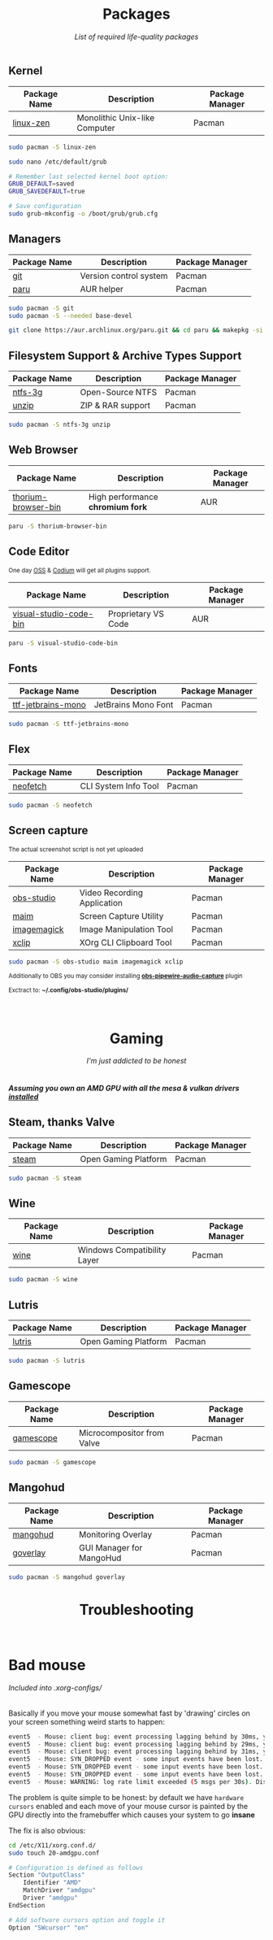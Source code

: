 <div align="center">

<h1>Packages</h1>
<i>List of required life-quality packages</i>

</div>
<br>

## Kernel

| Package Name                                             | Description                   | Package Manager |
| -------------------------------------------------------- | ----------------------------- | --------------- |
| [linux-zen](https://wiki.archlinux.org/title/Kernel)     | Monolithic Unix-like Computer | Pacman          |


```bash
sudo pacman -S linux-zen
```

```bash
sudo nano /etc/default/grub

# Remember last selected kernel boot option:
GRUB_DEFAULT=saved
GRUB_SAVEDEFAULT=true

# Save configuration
sudo grub-mkconfig -o /boot/grub/grub.cfg
```

## Managers

| Package Name                                    | Description                   | Package Manager |
| ----------------------------------------------- | ----------------------------- | --------------- |
| [git](https://wiki.archlinux.org/title/Git)     | Version control system        | Pacman          |
| [paru](https://github.com/morganamilo/paru)     | AUR helper                    | Pacman          |


```bash
sudo pacman -S git
sudo pacman -S --needed base-devel

git clone https://aur.archlinux.org/paru.git && cd paru && makepkg -si
```

## Filesystem Support & Archive Types Support

| Package Name                                                | Description       | Package Manager |
| ----------------------------------------------------------- | ----------------- | --------------- |
| [ntfs-3g](https://wiki.archlinux.org/title/NTFS-3G)         | Open-Source NTFS  | Pacman          |
| [unzip](https://archlinux.org/packages/extra/x86_64/unzip/) | ZIP & RAR support | Pacman          |


```bash
sudo pacman -S ntfs-3g unzip
```

## Web Browser

| Package Name                                                    | Description                           | Package Manager |
| --------------------------------------------------------------- | ------------------------------------- | --------------- |
| [thorium-browser-bin](https://wiki.archlinux.org/title/NTFS-3G) | High performance <b>chromium fork</b> | AUR             |

```bash
paru -S thorium-browser-bin
```

## Code Editor
<small>One day [OSS](https://archlinux.org/packages/extra/x86_64/code/) & [Codium](https://aur.archlinux.org/packages/vscodium) will get all plugins support.</small>

| Package Name                                                                        | Description         | Package Manager |
| ----------------------------------------------------------------------------------- | ------------------- | ----------------|
| [visual-studio-code-bin](https://aur.archlinux.org/packages/visual-studio-code-bin) | Proprietary VS Code | AUR             |

```bash
paru -S visual-studio-code-bin
```

## Fonts
| Package Name                                                                        | Description         | Package Manager |
| ----------------------------------------------------------------------------------- | ------------------- | ----------------|
| [ttf-jetbrains-mono](https://archlinux.org/packages/extra/any/ttf-jetbrains-mono/)  | JetBrains Mono Font | Pacman          |

```bash
sudo pacman -S ttf-jetbrains-mono
```

## Flex
| Package Name                                                    | Description         | Package Manager |
| --------------------------------------------------------------- | ------------------- | ----------------|
| [neofetch](https://archlinux.org/packages/extra/any/neofetch/)  | CLI System Info Tool | Pacman         |

```bash
sudo pacman -S neofetch
```

## Screen capture

<small>The actual screenshot script is not yet uploaded</small>

| Package Name                                                             | Description                 | Package Manager |
| ------------------------------------------------------------------------ | --------------------------- | --------------- |
| [obs-studio](https://wiki.archlinux.org/title/Open_Broadcaster_Software) | Video Recording Application | Pacman          |
| [maim](https://archlinux.org/packages/extra/x86_64/maim/)                | Screen Capture Utility      | Pacman          |
| [imagemagick](https://archlinux.org/packages/extra/x86_64/imagemagick/)  | Image Manipulation Tool     | Pacman          |
| [xclip](https://archlinux.org/packages/extra/x86_64/xclip)               | XOrg CLI Clipboard Tool     | Pacman          |


```bash
sudo pacman -S obs-studio maim imagemagick xclip
```

<small>Additionally to OBS you may consider installing <b><a href="obs-pipewire-audio-capture">obs-pipewire-audio-capture</a> </b>plugin</small>

<small>Exctract to: <b>~/.config/obs-studio/plugins/</b></small>

<br>
<div align="center">
<h1>Gaming</h1>
<i>I'm just addicted to be honest</i>
</div>
<br>

##### Assuming you own an AMD GPU with all the <b>mesa & vulkan</b> drivers <u>installed</u>

## Steam, thanks Valve
| Package Name                                    | Description                 | Package Manager   |
| ----------------------------------------------- | --------------------------- | ----------------- |
| [steam](https://wiki.archlinux.org/title/Steam) | Open Gaming Platform        | Pacman            |

```bash
sudo pacman -S steam
```

## Wine
| Package Name                                  | Description                 | Package Manager   |
| --------------------------------------------- | --------------------------- | ----------------- |
| [wine](https://wiki.archlinux.org/title/Wine) | Windows Compatibility Layer | Pacman            |

```bash
sudo pacman -S wine
```

## Lutris
| Package Name                                               | Description                 | Package Manager   |
| ---------------------------------------------------------- | --------------------------- | ----------------- |
| [lutris](https://archlinux.org/packages/extra/any/lutris/) | Open Gaming Platform        | Pacman            |

```bash
sudo pacman -S lutris
```

## Gamescope
| Package Name                                            | Description                 | Package Manager   |
| ------------------------------------------------------- | --------------------------- | ----------------- |
| [gamescope](https://wiki.archlinux.org/title/Gamescope) | Microcompositor from Valve  | Pacman            |

```bash
sudo pacman -S gamescope
```

## Mangohud
| Package Name                                                      | Description               | Package Manager   |
| ----------------------------------------------------------------- | ------------------------- | ----------------- |
| [mangohud](https://wiki.archlinux.org/title/MangoHud)             | Monitoring Overlay        | Pacman            |
| [goverlay](https://archlinux.org/packages/extra/x86_64/goverlay/) | GUI Manager for MangoHud  | Pacman            |

```bash
sudo pacman -S mangohud goverlay
```

<div align="center">

<h1>Troubleshooting</h1>

</div>
<br>

# Bad mouse
###### Included into .xorg-configs/
Basically if you move your mouse somewhat fast by 'drawing' circles on your screen something weird starts to happen:
```bash
event5  - Mouse: client bug: event processing lagging behind by 30ms, your system is too slow
event5  - Mouse: client bug: event processing lagging behind by 29ms, your system is too slow
event5  - Mouse: client bug: event processing lagging behind by 31ms, your system is too slow
event5  - Mouse: SYN_DROPPED event - some input events have been lost.
event5  - Mouse: SYN_DROPPED event - some input events have been lost. 
event5  - Mouse: SYN_DROPPED event - some input events have been lost.
event5  - Mouse: WARNING: log rate limit exceeded (5 msgs per 30s). Discarding future messages.
```

The problem is quite simple to be honest: by default we have `hardware cursors` enabled and each move of your mouse cursor is painted by the GPU directly into the framebuffer which causes your system to go <b>insane</b>

The fix is also obvious:
```bash
cd /etc/X11/xorg.conf.d/
sudo touch 20-amdgpu.conf

# Configuration is defined as follows
Section "OutputClass"
    Identifier "AMD"
    MatchDriver "amdgpu"
    Driver "amdgpu"
EndSection
```

```bash
# Add software cursors option and toggle it
Option "SWcursor" "on"
```